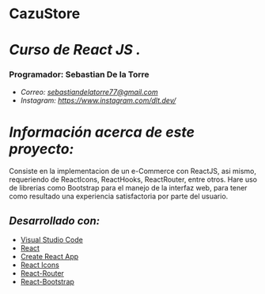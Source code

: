 
# **CazuStore**
# *Curso de React JS .*
### **Programador: Sebastian De la Torre**

- *Correo: sebastiandelatorre77@gmail.com*
- *Instagram: https://www.instagram.com/dlt.dev/*

# *Información acerca de este proyecto:*
Consiste en la implementacion de un e-Commerce con ReactJS, asi mismo, requeriendo de ReactIcons, ReactHooks, ReactRouter, entre otros. Hare uso de librerias como Bootstrap para el manejo de la interfaz web, para tener como resultado una experiencia satisfactoria por parte del usuario.

## *Desarrollado con:*

- [Visual Studio Code](https://code.visualstudio.com/)
- [React](https://reactjs.org/)
- [Create React App](https://create-react-app.dev/)
- [React Icons](https://react-icons.github.io/react-icons/)
- [React-Router](https://reactrouter.com/docs/en/v6/)
- [React-Bootstrap](https://react-bootstrap.github.io/)